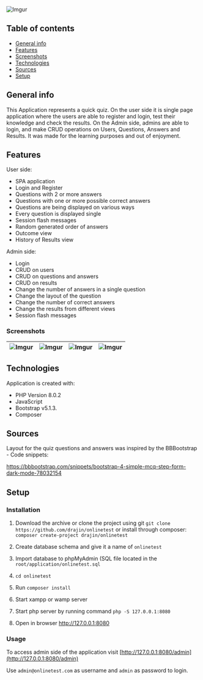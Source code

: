 ![Imgur](https://i.imgur.com/2YgPXyM.jpg)

## Table of contents
* [General info](#general-info)
* [Features](#features)
* [Screenshots](#screenshots)
* [Technologies](#technologies)
* [Sources](#Sources)
* [Setup](#setup)

## General info
This Application represents a quick quiz. On the user side it is single page application where the users are able to register and login, test their knowledge and check the results.
On the Admin side, admins are able to login, and make CRUD operations on Users, Questions, Answers and Results. It was made for the learning purposes and out of enjoyment.

## Features
User side:
* SPA application
* Login and Register
* Questions with 2 or more answers
* Questions with one or more possible correct answers
* Questions are being displayed on various ways
* Every question is displayed single
* Session flash messages
* Random generated order of answers
* Outcome view
* History of Results view

Admin side:
* Login
* CRUD on users
* CRUD on questions and answers
* CRUD on results
* Change the number of answers in a single question
* Change the layout of the question
* Change the number of correct answers
* Change the results from different views
* Session flash messages

### Screenshots
![Imgur](https://i.imgur.com/BAuff6j.jpg) | ![Imgur](https://i.imgur.com/wIT288s.jpg) | ![Imgur](https://i.imgur.com/Sp3jwEd.jpg) | ![Imgur](https://i.imgur.com/8Bx4r72.jpg) |
|-|-|-|-|

## Technologies
Application is created with:
* PHP Version 8.0.2
* JavaScript
* Bootstrap v5.1.3.
* Composer

## Sources
Layout for the quiz questions and answers was inspired by the BBBootstrap - Code snippets:

https://bbbootstrap.com/snippets/bootstrap-4-simple-mcq-step-form-dark-mode-78032154 

## Setup

### Installation

1. Download the archive or clone the project using git `git clone https://github.com/drajin/onlinetest`
or install through composer: `composer create-project drajin/onlinetest`

2. Create database schema and give it a name of `onlinetest`
3. Import database to phpMyAdmin (SQL file located in the `root/application/onlinetest.sql`
4. `cd onlinetest`
5. Run `composer install`
6. Start xampp or wamp server
7. Start php server by running command `php -S 127.0.0.1:8080` 
8. Open in browser http://127.0.0.1:8080

### Usage
To access admin side of the application visit  [http://127.0.0.1:8080/admin](http://127.0.0.1:8080/admin)

Use `admin@onlinetest.com` as username and `admin` as password to login.

    
